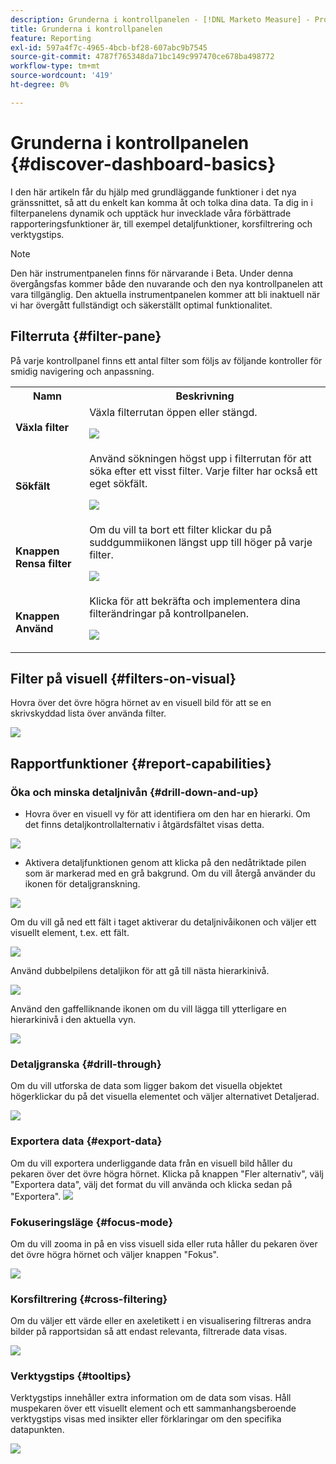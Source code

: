 ```yaml
---
description: Grunderna i kontrollpanelen - [!DNL Marketo Measure] - Produkt
title: Grunderna i kontrollpanelen
feature: Reporting
exl-id: 597a4f7c-4965-4bcb-bf28-607abc9b7545
source-git-commit: 4787f765348da71bc149c997470ce678ba498772
workflow-type: tm+mt
source-wordcount: '419'
ht-degree: 0%

---
```


# Grunderna i kontrollpanelen {#discover-dashboard-basics}

I den här artikeln får du hjälp med grundläggande funktioner i det nya gränssnittet, så att du enkelt kan komma åt och tolka dina data. Ta dig in i filterpanelens dynamik och upptäck hur invecklade våra förbättrade rapporteringsfunktioner är, till exempel detaljfunktioner, korsfiltrering och verktygstips.

>[!NOTE]
>
>Den här instrumentpanelen finns för närvarande i Beta. Under denna övergångsfas kommer både den nuvarande och den nya kontrollpanelen att vara tillgänglig. Den aktuella instrumentpanelen kommer att bli inaktuell när vi har övergått fullständigt och säkerställt optimal funktionalitet.

## Filterruta {#filter-pane}

På varje kontrollpanel finns ett antal filter som följs av följande kontroller för smidig navigering och anpassning.

<table style="table-layout:auto"> 
 <tbody> 
  <tr> 
   <th>Namn</th> 
   <th>Beskrivning</th>
  </tr> 
  <tr> 
   <td><b>Växla filter</b></td>
   <td>Växla filterrutan öppen eller stängd.
   <p><img src="assets/discover-dashboard-basics-1.png"></td>
  </tr>
  <tr> 
   <td><b>Sökfält</b></td>
   <td>Använd sökningen högst upp i filterrutan för att söka efter ett visst filter. Varje filter har också ett eget sökfält.
   <p><img src="assets/discover-dashboard-basics-2.png"></td>
  </tr>
   <tr> 
   <td><b>Knappen Rensa filter</b></td>
   <td>Om du vill ta bort ett filter klickar du på suddgummiikonen längst upp till höger på varje filter.
   <p><img src="assets/discover-dashboard-basics-3.png"></td>
  </tr>
  <tr> 
   <td><b>Knappen Använd</b></td>
   <td>Klicka för att bekräfta och implementera dina filterändringar på kontrollpanelen.
   <p><img src="assets/discover-dashboard-basics-3a.png"></td>
  </tr>
 </tbody> 
</table>

## Filter på visuell {#filters-on-visual}

Hovra över det övre högra hörnet av en visuell bild för att se en skrivskyddad lista över använda filter.

![](assets/discover-dashboard-basics-3b.png)

## Rapportfunktioner {#report-capabilities}

### Öka och minska detaljnivån {#drill-down-and-up}

* Hovra över en visuell vy för att identifiera om den har en hierarki. Om det finns detaljkontrollalternativ i åtgärdsfältet visas detta.

![](assets/discover-dashboard-basics-4.png)

* Aktivera detaljfunktionen genom att klicka på den nedåtriktade pilen som är markerad med en grå bakgrund. Om du vill återgå använder du ikonen för detaljgranskning.

![](assets/discover-dashboard-basics-5.png)

Om du vill gå ned ett fält i taget aktiverar du detaljnivåikonen och väljer ett visuellt element, t.ex. ett fält.

![](assets/discover-dashboard-basics-6.gif)

Använd dubbelpilens detaljikon för att gå till nästa hierarkinivå.

![](assets/discover-dashboard-basics-7.gif)

Använd den gaffelliknande ikonen om du vill lägga till ytterligare en hierarkinivå i den aktuella vyn.

![](assets/discover-dashboard-basics-8.gif)

### Detaljgranska {#drill-through}

Om du vill utforska de data som ligger bakom det visuella objektet högerklickar du på det visuella elementet och väljer alternativet Detaljerad.

![](assets/discover-dashboard-basics-9.gif)

### Exportera data {#export-data}

Om du vill exportera underliggande data från en visuell bild håller du pekaren över det övre högra hörnet. Klicka på knappen &quot;Fler alternativ&quot;, välj &quot;Exportera data&quot;, välj det format du vill använda och klicka sedan på &quot;Exportera&quot;.
![](assets/discover-dashboard-basics-10.gif)

### Fokuseringsläge {#focus-mode}

Om du vill zooma in på en viss visuell sida eller ruta håller du pekaren över det övre högra hörnet och väljer knappen &quot;Fokus&quot;.

![](assets/discover-dashboard-basics-11.gif)

### Korsfiltrering {#cross-filtering}

Om du väljer ett värde eller en axeletikett i en visualisering filtreras andra bilder på rapportsidan så att endast relevanta, filtrerade data visas.

![](assets/discover-dashboard-basics-12.gif)

### Verktygstips {#tooltips}

Verktygstips innehåller extra information om de data som visas. Håll muspekaren över ett visuellt element och ett sammanhangsberoende verktygstips visas med insikter eller förklaringar om den specifika datapunkten.

![](assets/discover-dashboard-basics-13.gif)

